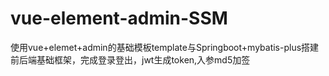 # vue-element-admin-SSM
使用vue+elemet+admin的基础模板template与Springboot+mybatis-plus搭建前后端基础框架，完成登录登出，jwt生成token,入参md5加签
